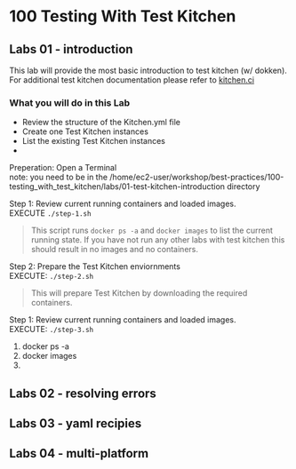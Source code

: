 # 100 Testing With Test Kitchen

## Labs 01 - introduction
This lab will provide the most basic introduction to test kitchen (w/ dokken). For additional test kitchen documentation please refer to [kitchen.ci](https://kitchen.ci/docs/)


### What you will do in this Lab
- Review the structure of the Kitchen.yml file
- Create one Test Kitchen instances
- List the existing Test Kitchen instances
- 


Preperation: Open a Terminal      
note: you need to be in the /home/ec2-user/workshop/best-practices/100-testing_with_test_kitchen/labs/01-test-kitchen-introduction directory

Step 1: Review current running containers and loaded images.      
EXECUTE ```./step-1.sh```
> This script runs ```docker ps -a``` and ```docker images``` to list the current running state. If you have not run any other labs with test kitchen this should result in no images and no containers.


Step 2: Prepare the Test Kitchen enviornments      
EXECUTE: ```./step-2.sh```      
> This will prepare Test Kitchen by downloading the required containers.

Step 1: Review current running containers and loaded images.      
EXECUTE: ```./step-3.sh```      

1. docker ps -a
1. docker images
1. 

## Labs 02 - resolving errors



## Labs 03 - yaml recipies



## Labs 04 - multi-platform


